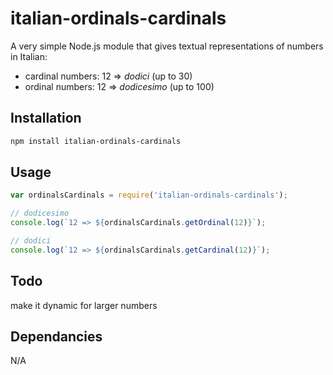 # italian-ordinals-cardinals

A very simple Node.js module that gives textual representations of numbers in Italian:

* cardinal numbers: 12 => _dodici_ (up to 30)
* ordinal numbers: 12 => _dodicesimo_ (up to 100)


## Installation 
```sh
npm install italian-ordinals-cardinals
```

## Usage

```javascript
var ordinalsCardinals = require('italian-ordinals-cardinals');

// dodicesimo
console.log(`12 => ${ordinalsCardinals.getOrdinal(12)}`);

// dodici
console.log(`12 => ${ordinalsCardinals.getCardinal(12)}`);
```

## Todo

make it dynamic for larger numbers


## Dependancies

N/A
